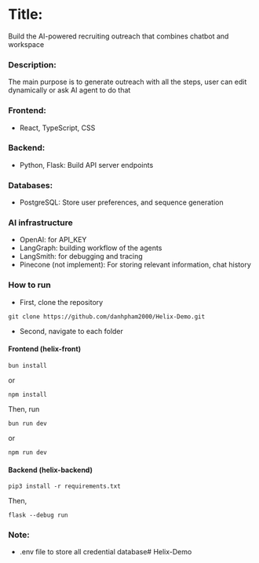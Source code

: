 # Title:
Build the AI-powered recruiting outreach that combines chatbot and workspace

### Description:
The main purpose is to generate outreach with all the steps, user can edit dynamically or ask AI agent to do that

### Frontend:
- React, TypeScript, CSS 

### Backend:
- Python, Flask: Build API server endpoints

### Databases:
- PostgreSQL: Store user preferences, and sequence generation

### AI infrastructure
- OpenAI: for API_KEY
- LangGraph: building workflow of the agents
- LangSmith: for debugging and tracing
- Pinecone (not implement): For storing relevant information, chat history


### How to run
- First, clone the repository
```
git clone https://github.com/danhpham2000/Helix-Demo.git
```

- Second, navigate to each folder


#### Frontend (helix-front)
```
bun install 
```
or 

```
npm install
```
Then, run
```
bun run dev
```

or 

```
npm run dev
```

#### Backend (helix-backend)
```
pip3 install -r requirements.txt
```

Then,
```
flask --debug run
```
### Note:
- .env file to store all credential database# Helix-Demo
